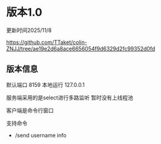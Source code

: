 # 版本1.0

更新时间2025/11/8

https://github.com/TTaket/colin-ZNJJ/tree/ae19e2d6a8ace6656054f9d6329d2fc99352d0fd



## 版本信息

默认端口 8159  本地运行 127.0.0.1

服务端采用的是select进行多路监听 暂时没有上线程池

客户端是命令行窗口 

支持命令

- /send username info
